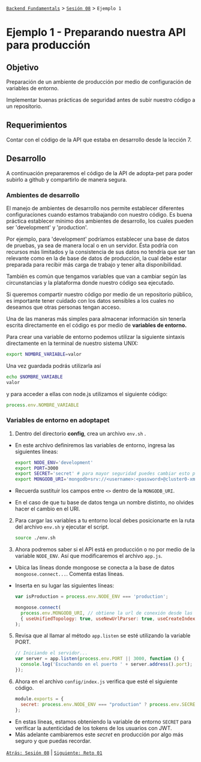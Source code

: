 [`Backend Fundamentals`](../../README.md) > [`Sesión 08`](../Readme.md) > `Ejemplo 1`

# Ejemplo 1 - Preparando nuestra API para producción

## Objetivo

Preparación de un ambiente de producción por medio de configuración de variables de entorno.

Implementar buenas prácticas de seguridad antes de subir nuestro código a un repositorio.

## Requerimientos

Contar con el código de la API que estaba en desarrollo desde la lección 7.

## Desarrollo

A continuación prepararemos el código de la API de adopta-pet para poder subirlo a github y compartirlo de manera segura.

### Ambientes de desarrollo

El manejo de ambientes de desarrollo nos permite establecer diferentes configuraciones cuando estamos trabajando con nuestro código. Es buena práctica establecer mínimo dos ambientes de desarrollo, los cuales pueden ser 'development' y 'production'.

Por ejemplo, para 'development' podríamos establecer una base de datos de pruebas, ya sea de manera local o en un servidor. Ésta podría con recursos más limitados y la consistencia de sus datos no tendría que ser tan relevante como en la de base de datos de producción, la cual debe estar preparada para recibir más carga de trabajo y tener alta disponibilidad.

También es común que tengamos variables que van a cambiar según las circunstancias y la plataforma donde nuestro código sea ejecutado.

Si queremos compartir nuestro código por medio de un repositorio público, es importante tener cuidado con los datos sensibles a los cuales no deseamos que otras personas tengan acceso. 

Una de las maneras más simples para almacenar información sin tenerla escrita directamente en el código es por medio de **variables de entorno.** 

<!-- >💡 **Nota:**
>
> Explicar a los alumnos que también se les conoce como **variables de ambiente**
> -->

Para crear una variable de entorno podemos utilizar la siguiente sintaxis directamente en la terminal de nuestro sistema UNIX:

```bash
export NOMBRE_VARIABLE=valor
```

Una vez guardada podrás utilizarla así

```bash
echo $NOMBRE_VARIABLE
valor
```

y para acceder a ellas con node.js utilizamos el siguiente código:

```jsx
process.env.NOMBRE_VARIABLE
```

### Variables de entorno en adoptapet

1. Dentro del directorio <b>config</b>, crea un archivo `env.sh` . 

- En este archivo definiremos las variables de entorno, ingresa las siguientes líneas:

    ```bash
    export NODE_ENV='development'
    export PORT=3000
    export SECRET='secret' # para mayor seguridad puedes cambiar esto por el secreto de tu preferencia
    export MONGODB_URI='mongodb+srv://<username>:<password>@cluster0-xmea4.mongodb.net/adoptapet?retryWrites=true&w=majority'
    ```
- Recuerda sustituir los campos entre `<>` dentro de la `MONGODB_URI`.
- En el caso de que tu base de datos tenga un nombre distinto, no olvides hacer el cambio en el URI.

2. Para cargar las variables a tu entorno local debes posicionarte en la ruta del archivo `env.sh` y ejecutar el script.

    ```bash
    source ./env.sh
    ```

3. Ahora podremos saber si el API está en producción o no por medio de la variable `NODE_ENV`. Así que modificaremos el archivo `app.js`.

- Ubica las líneas donde mongoose se conecta a la base de datos `mongoose.connect...`. Comenta estas líneas.
- Inserta en su lugar las siguientes líneas:

    ```jsx
    var isProduction = process.env.NODE_ENV === 'production';

    mongoose.connect(
      process.env.MONGODB_URI, // obtiene la url de conexión desde las variables de entorno
      { useUnifiedTopology: true, useNewUrlParser: true, useCreateIndex: true }
    );
    ```

5. Revisa que al llamar al método `app.listen` se esté utilizando la variable PORT.

    ```jsx
    // Iniciando el servidor...
    var server = app.listen(process.env.PORT || 3000, function () {
      console.log('Escuchando en el puerto ' + server.address().port);
    });
    ```

6. Ahora en el archivo `config/index.js` verifica que esté el siguiente código.

    ```jsx
    module.exports = {
      secret: process.env.NODE_ENV === "production" ? process.env.SECRET : "secret",
    };
    ```
- En estas líneas, estamos obteniendo la variable de entorno `SECRET` para verificar la autenticidad de los tokens de los usuarios con JWT. 
- Más adelante cambiaremos este *secret* en producción por algo más seguro y que puedas recordar.

[`Atrás: Sesión 08`](../Readme.md) | [`Siguiente: Reto 01`](../Reto-01)

